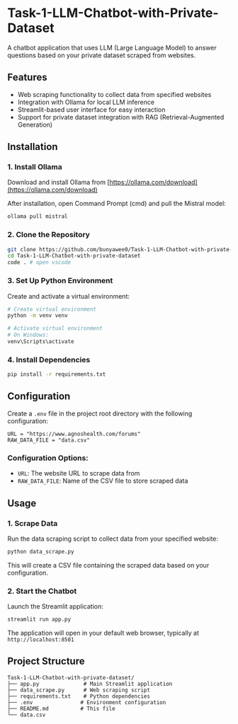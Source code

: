 # Task-1-LLM-Chatbot-with-Private-Dataset

A chatbot application that uses LLM (Large Language Model) to answer questions based on your private dataset scraped from websites.

## Features

- Web scraping functionality to collect data from specified websites
- Integration with Ollama for local LLM inference
- Streamlit-based user interface for easy interaction
- Support for private dataset integration with RAG (Retrieval-Augmented Generation)

## Installation

### 1. Install Ollama

Download and install Ollama from [https://ollama.com/download](https://ollama.com/download)

After installation, open Command Prompt (cmd) and pull the Mistral model:
```bash
ollama pull mistral
```

### 2. Clone the Repository

```bash
git clone https://github.com/bunyawee0/Task-1-LLM-Chatbot-with-private-dataset.git
cd Task-1-LLM-Chatbot-with-private-dataset
code . # open vscode
```

### 3. Set Up Python Environment

Create and activate a virtual environment:
```bash
# Create virtual environment
python -m venv venv

# Activate virtual environment
# On Windows:
venv\Scripts\activate
```

### 4. Install Dependencies

```bash
pip install -r requirements.txt
```

## Configuration

Create a `.env` file in the project root directory with the following configuration:

```env
URL = "https://www.agnoshealth.com/forums"
RAW_DATA_FILE = "data.csv"
```

### Configuration Options:
- `URL`: The website URL to scrape data from
- `RAW_DATA_FILE`: Name of the CSV file to store scraped data

## Usage

### 1. Scrape Data

Run the data scraping script to collect data from your specified website:
```bash
python data_scrape.py
```

This will create a CSV file containing the scraped data based on your configuration.

### 2. Start the Chatbot

Launch the Streamlit application:
```bash
streamlit run app.py
```

The application will open in your default web browser, typically at `http://localhost:8501`

## Project Structure

```
Task-1-LLM-Chatbot-with-private-dataset/
├── app.py              # Main Streamlit application
├── data_scrape.py      # Web scraping script
├── requirements.txt    # Python dependencies
├── .env               # Environment configuration
├── README.md          # This file
└── data.csv
```
